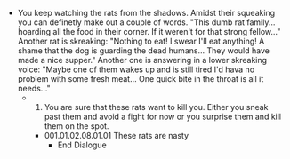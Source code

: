 - You keep watching the rats from the shadows. Amidst their squeaking you can definetly make out a couple of words. "This dumb rat family... hoarding all the food in their corner. If it weren't for that strong fellow..." Another rat is skreaking: "Nothing to eat! I swear I'll eat anything! A shame that the dog is guarding the dead humans... They would have made a nice supper." Another one is answering in a lower skreaking voice: "Maybe one of them wakes up and is still tired I'd hava no problem with some fresh meat... One quick bite in the throat is all it needs..."
	- 1. You are sure that these rats want to kill you. Either you sneak past them and avoid a fight for now or you surprise them and kill them on the spot.
		- 001.01.02.08.01.01 These rats are nasty
			- End Dialogue